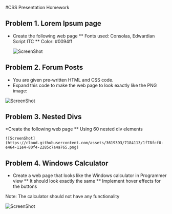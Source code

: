 #CSS Presentation Homework

## Problem 1. Lorem Ipsum page
 * Create the following web page
   ** Fonts used: Consolas, Edwardian Script ITC
   ** Color: #0094ff

   ![ScreenShot](https://cloud.githubusercontent.com/assets/3619393/7184115/1f7aadf2-e464-11e4-8a20-a169f5c5aa89.png)

## Problem 2. Forum Posts
   * You are given pre-written HTML and CSS code.
   * Expand this code to make the web page to look exactly like the PNG image:

   ![ScreenShot](https://cloud.githubusercontent.com/assets/3619393/7184114/1f79cb80-e464-11e4-9a3d-5c916c0390ce.png)

## Problem 3. Nested Divs

 *Create the following web page
 ** Using 60 nested div elements

    ![ScreenShot](https://cloud.githubusercontent.com/assets/3619393/7184113/1f78fcf0-e464-11e4-80f4-2285c7a4a765.png)

## Problem 4. Windows Calculator

   * Create a web page that looks like the Windows calculator in Programmer view
     ** It should look exactly the same
     ** Implement hover effects for the buttons

 Note: The calculator should not have any functionality

  ![ScreenShot](https://cloud.githubusercontent.com/assets/3619393/7184116/1f7bdf2e-e464-11e4-9fef-12afd3e70765.png)